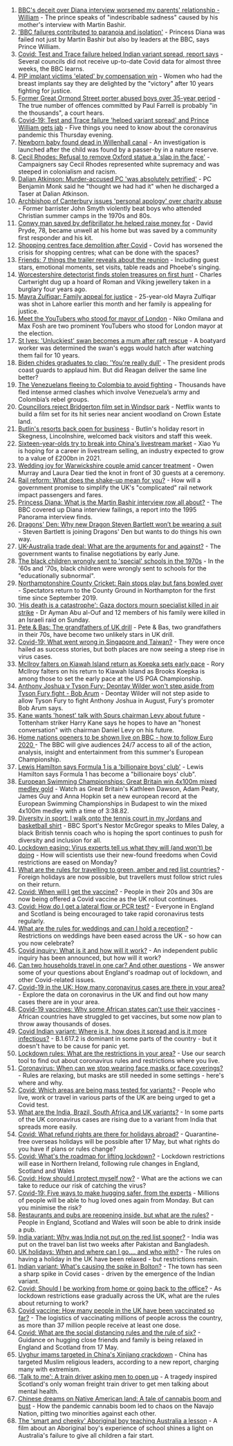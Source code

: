 1. [BBC's deceit over Diana interview worsened my parents' relationship - William](https://www.bbc.co.uk/news/uk-57195046) - The prince speaks of "indescribable sadness" caused by his mother's interview with Martin Bashir.
2. ['BBC failures contributed to paranoia and isolation'](https://www.bbc.co.uk/news/uk-57192909) - Princess Diana was failed not just by Martin Bashir but also by leaders at the BBC, says Prince William.
3. [Covid: Test and Trace failure helped Indian variant spread, report says](https://www.bbc.co.uk/news/uk-politics-57186059) - Several councils did not receive up-to-date Covid data for almost three weeks, the BBC learns.
4. [PIP implant victims 'elated' by compensation win](https://www.bbc.co.uk/news/health-57179180) - Women who had the breast implants say they are delighted by the "victory" after 10 years fighting for justice.
5. [Former Great Ormond Street porter abused boys over 35-year period](https://www.bbc.co.uk/news/uk-england-london-57189790) - The true number of offences committed by Paul Farrell is probably "in the thousands", a court hears.
6. [Covid-19: Test and Trace failure 'helped variant spread' and Prince William gets jab](https://www.bbc.co.uk/news/uk-57183690) - Five things you need to know about the coronavirus pandemic this Thursday evening.
7. [Newborn baby found dead in Willenhall canal](https://www.bbc.co.uk/news/uk-england-birmingham-57193153) - An investigation is launched after the child was found by a passer-by in a nature reserve.
8. [Cecil Rhodes: Refusal to remove Oxford statue a 'slap in the face'](https://www.bbc.co.uk/news/uk-england-oxfordshire-57189928) - Campaigners say Cecil Rhodes represented white supremacy and was steeped in colonialism and racism.
9. [Dalian Atkinson: Murder-accused PC 'was absolutely petrified'](https://www.bbc.co.uk/news/uk-england-shropshire-57189805) - PC Benjamin Monk said he "thought we had had it" when he discharged a Taser at Dalian Atkinson.
10. [Archbishop of Canterbury issues 'personal apology' over charity abuse](https://www.bbc.co.uk/news/uk-57187132) - Former barrister John Smyth violently beat boys who attended Christian summer camps in the 1970s and 80s.
11. [Conwy man saved by defibrillator he helped raise money for](https://www.bbc.co.uk/news/uk-wales-57190998) - David Pryde, 78, became unwell at his home but was saved by a community first responder and his kit.
12. [Shopping centres face demolition after Covid](https://www.bbc.co.uk/news/uk-57165171) - Covid has worsened the crisis for shopping centres; what can be done with the spaces?
13. [Friends: 7 things the trailer reveals about the reunion](https://www.bbc.co.uk/news/world-us-canada-57182743) - Including guest stars, emotional moments, set visits, table reads and Phoebe's singing.
14. [Worcestershire detectorist finds stolen treasures on first hunt](https://www.bbc.co.uk/news/uk-england-57170608) - Charles Cartwright dug up a hoard of Roman and Viking jewellery taken in a burglary four years ago.
15. [Mayra Zulfiqar: Family appeal for justice](https://www.bbc.co.uk/news/uk-57166303) - 25-year-old Mayra Zulfiqar was shot in Lahore earlier this month and her family is appealing for justice.
16. [Meet the YouTubers who stood for mayor of London](https://www.bbc.co.uk/news/uk-england-london-57177138) - Niko Omilana and Max Fosh are two prominent YouTubers who stood for London mayor at the election.
17. [St Ives: 'Unluckiest' swan becomes a mum after raft rescue](https://www.bbc.co.uk/news/uk-england-cambridgeshire-57156761) - A boatyard worker was determined the swan's eggs would hatch after watching them fail for 10 years.
18. [Biden chides graduates to clap: 'You're really dull'](https://www.bbc.co.uk/news/world-us-canada-57180675) - The president prods coast guards to applaud him. But did Reagan deliver the same line better?
19. [The Venezuelans fleeing to Colombia to avoid fighting](https://www.bbc.co.uk/news/world-latin-america-57178193) - Thousands have fled intense armed clashes which involve Venezuela’s army and Colombia’s rebel groups.
20. [Councillors reject Bridgerton film set in Windsor park](https://www.bbc.co.uk/news/uk-england-berkshire-57162376) - Netflix wants to build a film set for its hit series near ancient woodland on Crown Estate land.
21. [Butlin's resorts back open for business](https://www.bbc.co.uk/news/uk-57165170) - Butlin's holiday resort in Skegness, Lincolnshire, welcomed back visitors and staff this week.
22. [Sixteen-year-olds try to break into China's livestream market](https://www.bbc.co.uk/news/world-asia-china-57170843) - Xiao Yu is hoping for a career in livestream selling, an industry expected to grow to a value of £200bn in 2021.
23. [Wedding joy for Warwickshire couple amid cancer treatment](https://www.bbc.co.uk/news/uk-england-coventry-warwickshire-57170307) - Owen Murray and Laura Dear tied the knot in front of 30 guests at a ceremony.
24. [Rail reform: What does the shake-up mean for you?](https://www.bbc.co.uk/news/business-57187882) - How will a government promise to simplify the UK's "complicated" rail network impact passengers and fares.
25. [Princess Diana: What is the Martin Bashir interview row all about?](https://www.bbc.co.uk/news/explainers-57163815) - The BBC covered up Diana interview failings, a report into the 1995 Panorama interview finds.
26. [Dragons' Den: Why new Dragon Steven Bartlett won’t be wearing a suit](https://www.bbc.co.uk/news/newsbeat-57179015) - Steven Bartlett is joining Dragons' Den but wants to do things his own way.
27. [UK-Australia trade deal: What are the arguments for and against?](https://www.bbc.co.uk/news/57173498) - The government wants to finalise negotiations by early June.
28. [The black children wrongly sent to 'special' schools in the 1970s](https://www.bbc.co.uk/news/uk-57099654) - In the '60s and '70s, black children were wrongly sent to schools for the "educationally subnormal".
29. [Northamptonshire County Cricket: Rain stops play but fans bowled over](https://www.bbc.co.uk/news/uk-england-northamptonshire-57184877) - Spectators return to the County Ground in Northampton for the first time since September 2019.
30. ['His death is a catastrophe': Gaza doctors mourn specialist killed in air strike](https://www.bbc.co.uk/news/world-middle-east-57148580) - Dr Ayman Abu al-Ouf and 12 members of his family were killed in an Israeli raid on Sunday.
31. [Pete & Bas: The grandfathers of UK drill](https://www.bbc.co.uk/news/entertainment-arts-57148204) - Pete & Bas, two grandfathers in their 70s, have become two unlikely stars in UK drill.
32. [Covid-19: What went wrong in Singapore and Taiwan?](https://www.bbc.co.uk/news/world-asia-57153195) - They were once hailed as success stories, but both places are now seeing a steep rise in virus cases.
33. [McIlroy falters on Kiawah Island return as Koepka sets early pace](https://www.bbc.co.uk/sport/golf/57194301) - Rory McIlroy falters on his return to Kiawah Island as Brooks Koepka is among those to set the early pace at the US PGA Championship.
34. [Anthony Joshua v Tyson Fury: Deontay Wilder won't step aside from Tyson Fury fight - Bob Arum](https://www.bbc.co.uk/sport/boxing/57195122) - Deontay Wilder will not step aside to allow Tyson Fury to fight Anthony Joshua in August, Fury's promoter Bob Arum says.
35. [Kane wants 'honest' talk with Spurs chairman Levy about future](https://www.bbc.co.uk/sport/football/57188042) - Tottenham striker Harry Kane says he hopes to have an "honest conversation" with chairman Daniel Levy on his future.
36. [Home nations openers to be shown live on BBC - how to follow Euro 2020 ](https://www.bbc.co.uk/sport/football/57188305) - The BBC will give audiences 24/7 access to all of the action, analysis, insight and entertainment from this summer's European Championship.
37. [Lewis Hamilton says Formula 1 is a 'billionaire boys' club'](https://www.bbc.co.uk/sport/formula1/57189132) - Lewis Hamilton says Formula 1 has become a "billionaire boys' club".
38. [European Swimming Championships: Great Britain win 4x100m mixed medley gold](https://www.bbc.co.uk/sport/av/swimming/57191629) - Watch as Great Britain's Kathleen Dawson, Adam Peaty, James Guy and Anna Hopkin set a new european record at the European Swimming Championships in Budapest to win the mixed 4x100m medley with a time of 3:38.82.
39. [Diversity in sport: I walk onto the tennis court in my Jordans and basketball shirt](https://www.bbc.co.uk/sport/av/tennis/57190047) - BBC Sport's Nestor McGregor speaks to Miles Daley, a black British tennis coach who is hoping the sport continues to push for diversity and inclusion for all.
40. [Lockdown easing: Virus experts tell us what they will (and won't) be doing](https://www.bbc.co.uk/news/uk-57069293) - How will scientists use their new-found freedoms when Covid restrictions are eased on Monday?
41. [What are the rules for travelling to green, amber and red list countries?](https://www.bbc.co.uk/news/explainers-52544307) - Foreign holidays are now possible, but travellers must follow strict rules on their return.
42. [Covid: When will I get the vaccine?](https://www.bbc.co.uk/news/health-55045639) - People in their 20s and 30s are now being offered a Covid vaccine as the UK rollout continues.
43. [Covid: How do I get a lateral flow or PCR test?](https://www.bbc.co.uk/news/health-51943612) - Everyone in England and Scotland is being encouraged to take rapid coronavirus tests regularly.
44. [What are the rules for weddings and can I hold a reception?](https://www.bbc.co.uk/news/explainers-52811509) - Restrictions on weddings have been eased across the UK - so how can you now celebrate?
45. [Covid inquiry: What is it and how will it work?](https://www.bbc.co.uk/news/explainers-57085964) - An independent public inquiry has been announced, but how will it work?
46. [Can two households travel in one car? And other questions](https://www.bbc.co.uk/news/world-asia-china-51176409) - We answer some of your questions about England's roadmap out of lockdown, and other Covid-related issues.
47. [Covid-19 in the UK: How many coronavirus cases are there in your area?](https://www.bbc.co.uk/news/uk-51768274) - Explore the data on coronavirus in the UK and find out how many cases there are in your area.
48. [Covid-19 vaccines: Why some African states can't use their vaccines](https://www.bbc.co.uk/news/56940657) - African countries have struggled to get vaccines, but some now plan to throw away thousands of doses.
49. [Covid Indian variant: Where is it, how does it spread and is it more infectious?](https://www.bbc.co.uk/news/health-57157496) - B.1.617.2 is dominant in some parts of the country - but it doesn't have to be cause for panic yet.
50. [Lockdown rules: What are the restrictions in your area?](https://www.bbc.co.uk/news/uk-54373904) - Use our search tool to find out about coronavirus rules and restrictions where you live.
51. [Coronavirus: When can we stop wearing face masks or face coverings?](https://www.bbc.co.uk/news/health-51205344) - Rules are relaxing, but masks are still needed in some settings - here's where and why.
52. [Covid: Which areas are being mass tested for variants?](https://www.bbc.co.uk/news/explainers-54872039) - People who live, work or travel in various parts of the UK are being urged to get a Covid test.
53. [What are the India, Brazil, South Africa and UK variants?](https://www.bbc.co.uk/news/health-55659820) - In some parts of the UK coronavirus cases are rising due to a variant from India that spreads more easily.
54. [Covid: What refund rights are there for holidays abroad?](https://www.bbc.co.uk/news/business-51615412) - Quarantine-free overseas holidays will be possible after 17 May, but what rights do you have if plans or rules change?
55. [Covid: What's the roadmap for lifting lockdown?](https://www.bbc.co.uk/news/explainers-52530518) - Lockdown restrictions will ease in Northern Ireland, following rule changes in England, Scotland and Wales
56. [Covid: How should I protect myself now?](https://www.bbc.co.uk/news/health-57087517) - What are the actions we can take to reduce our risk of catching the virus?
57. [Covid-19: Five ways to make hugging safer, from the experts](https://www.bbc.co.uk/news/uk-57083571) - Millions of people will be able to hug loved ones again from Monday. But can you minimise the risk?
58. [Restaurants and pubs are reopening inside, but what are the rules?](https://www.bbc.co.uk/news/business-52977388) - People in England, Scotland and Wales will soon be able to drink inside a pub.
59. [India variant: Why was India not put on the red list sooner?](https://www.bbc.co.uk/news/56801288) - India was put on the travel ban list two weeks after Pakistan and Bangladesh.
60. [UK holidays: When and where can I go.... and who with?](https://www.bbc.co.uk/news/explainers-52646738) - The rules on having a holiday in the UK have been relaxed - but restrictions remain.
61. [Indian variant: What's causing the spike in Bolton?](https://www.bbc.co.uk/news/health-57094274) - The town has seen a sharp spike in Covid cases - driven by the emergence of the Indian variant.
62. [Covid: Should I be working from home or going back to the office?](https://www.bbc.co.uk/news/business-52567567) - As lockdown restrictions ease gradually across the UK, what are the rules about returning to work?
63. [Covid vaccine: How many people in the UK have been vaccinated so far?](https://www.bbc.co.uk/news/health-55274833) - The logistics of vaccinating millions of people across the country, as more than 37 million people receive at least one dose.
64. [Covid: What are the social distancing rules and the rule of six?](https://www.bbc.co.uk/news/uk-51506729) - Guidance on hugging close friends and family is being relaxed in England and Scotland from 17 May.
65. [Uyghur imams targeted in China's Xinjiang crackdown](https://www.bbc.co.uk/news/world-asia-china-56986057) - China has targeted Muslim religious leaders, according to a new report, charging many with extremism.
66. ['Talk to me': A train driver asking men to open up](https://www.bbc.co.uk/news/stories-57060971) - A tragedy inspired Scotland's only woman freight train driver to get men talking about mental health.
67. [Chinese dreams on Native American land: A tale of cannabis boom and bust](https://www.bbc.co.uk/news/world-us-canada-56835897) - How the pandemic cannabis boom led to chaos on the Navajo Nation, pitting two minorities against each other.
68. [The 'smart and cheeky' Aboriginal boy teaching Australia a lesson](https://www.bbc.co.uk/news/stories-56544429) - A film about an Aboriginal boy's experience of school shines a light on Australia's failure to give all children a fair start.
